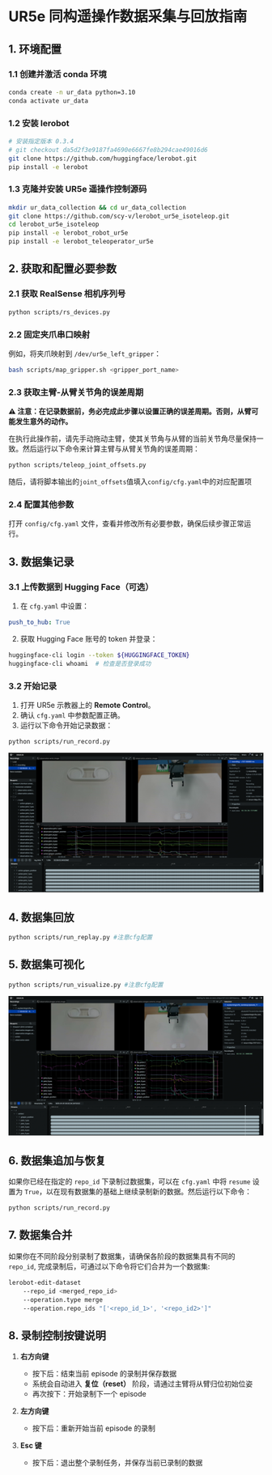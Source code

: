 # UR5e 同构遥操作数据采集与回放指南

## 1. 环境配置

### 1.1 创建并激活 conda 环境
```bash
conda create -n ur_data python=3.10
conda activate ur_data
```

### 1.2 安装 lerobot
```bash
# 安装指定版本 0.3.4
# git checkout da5d2f3e9187fa4690e6667fe8b294cae49016d6
git clone https://github.com/huggingface/lerobot.git
pip install -e lerobot
```

### 1.3 克隆并安装 UR5e 遥操作控制源码
```bash
mkdir ur_data_collection && cd ur_data_collection
git clone https://github.com/scy-v/lerobot_ur5e_isoteleop.git
cd lerobot_ur5e_isoteleop
pip install -e lerobot_robot_ur5e
pip install -e lerobot_teleoperator_ur5e
```

## 2. 获取和配置必要参数

### 2.1 获取 RealSense 相机序列号
```bash
python scripts/rs_devices.py
```

### 2.2 固定夹爪串口映射
例如，将夹爪映射到 `/dev/ur5e_left_gripper`：
```bash
bash scripts/map_gripper.sh <gripper_port_name>
```

### 2.3 获取主臂-从臂关节角的误差周期
**⚠️ 注意：在记录数据前，务必完成此步骤以设置正确的误差周期。否则，从臂可能发生意外的动作。**

在执行此操作前，请先手动拖动主臂，使其关节角与从臂的当前关节角尽量保持一致。然后运行以下命令来计算主臂与从臂关节角的误差周期：
```bash
python scripts/teleop_joint_offsets.py
```
随后，请将脚本输出的`joint_offsets`值填入`config/cfg.yaml`中的对应配置项

### 2.4 配置其他参数
打开 `config/cfg.yaml` 文件，查看并修改所有必要参数，确保后续步骤正常运行。

## 3. 数据集记录

### 3.1 上传数据到 Hugging Face（可选）
1. 在 `cfg.yaml` 中设置：
```yaml
push_to_hub: True
```
2. 获取 Hugging Face 账号的 token 并登录：
```bash
huggingface-cli login --token ${HUGGINGFACE_TOKEN} 
huggingface-cli whoami  # 检查是否登录成功
```

### 3.2 开始记录
1. 打开 UR5e 示教器上的 **Remote Control**。
2. 确认 `cfg.yaml` 中参数配置正确。
3. 运行以下命令开始记录数据：
```bash
python scripts/run_record.py
```
![record_image](assets/record.png)

## 4. 数据集回放
```bash
python scripts/run_replay.py #注意cfg配置
```

## 5. 数据集可视化
```bash
python scripts/run_visualize.py #注意cfg配置
```
![record_image](assets/visualize.png)

## 6. 数据集追加与恢复
如果你已经在指定的 `repo_id` 下录制过数据集，可以在 `cfg.yaml` 中将 `resume` 设置为 `True`，以在现有数据集的基础上继续录制新的数据。然后运行以下命令：
```bash
python scripts/run_record.py
```

## 7. 数据集合并
如果你在不同阶段分别录制了数据集，请确保各阶段的数据集具有不同的 `repo_id`, 完成录制后，可通过以下命令将它们合并为一个数据集: 
```bash
lerobot-edit-dataset 
    --repo_id <merged_repo_id> 
    --operation.type merge 
    --operation.repo_ids "['<repo_id_1>', '<repo_id2>']"
```
## 8. 录制控制按键说明
1. **右方向键**  
   - 按下后：结束当前 episode 的录制并保存数据
   - 系统会自动进入 **复位（reset）** 阶段，请通过主臂将从臂归位初始位姿
   - 再次按下：开始录制下一个 episode

2. **左方向键**  
   - 按下后：重新开始当前 episode 的录制

3. **Esc 键**  
   - 按下后：退出整个录制任务，并保存当前已录制的数据

